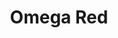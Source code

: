 ---
mission_id: omegared
editorsChoice:
title: "Omega Red"
authors: 
    - "Jacob Lachance"
date:
filename: "orspecial.zip"
description: "Thomas Gant of Rogue Squadron has been selected to perform the task of infiltrating and discovering what the Omega Red base is up to. If the research being held there poses a threat, then destroy the base. Good Luck!"
heroImage: 
levelReplaced:	SECBASE
difficulty: yes
bm:	yes
fme: yes
wax: yes
three_do: yes
voc: yes
gmd: no
vue: yes
lfd: yes
base: "New level from scratch" 
editors: "WDFUSE 2.00"

---